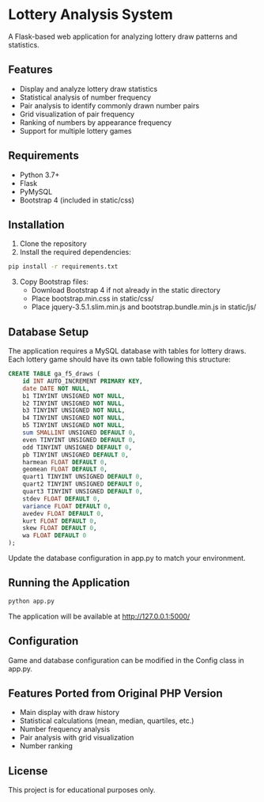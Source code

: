 # Lottery Analysis System

A Flask-based web application for analyzing lottery draw patterns and statistics.

## Features

- Display and analyze lottery draw statistics
- Statistical analysis of number frequency
- Pair analysis to identify commonly drawn number pairs
- Grid visualization of pair frequency
- Ranking of numbers by appearance frequency
- Support for multiple lottery games

## Requirements

- Python 3.7+
- Flask
- PyMySQL
- Bootstrap 4 (included in static/css)

## Installation

1. Clone the repository
2. Install the required dependencies:

```bash
pip install -r requirements.txt
```

3. Copy Bootstrap files:
   - Download Bootstrap 4 if not already in the static directory
   - Place bootstrap.min.css in static/css/
   - Place jquery-3.5.1.slim.min.js and bootstrap.bundle.min.js in static/js/

## Database Setup

The application requires a MySQL database with tables for lottery draws. Each lottery game should have its own table following this structure:

```sql
CREATE TABLE ga_f5_draws (
    id INT AUTO_INCREMENT PRIMARY KEY,
    date DATE NOT NULL,
    b1 TINYINT UNSIGNED NOT NULL,
    b2 TINYINT UNSIGNED NOT NULL,
    b3 TINYINT UNSIGNED NOT NULL,
    b4 TINYINT UNSIGNED NOT NULL,
    b5 TINYINT UNSIGNED NOT NULL,
    sum SMALLINT UNSIGNED DEFAULT 0,
    even TINYINT UNSIGNED DEFAULT 0,
    odd TINYINT UNSIGNED DEFAULT 0,
    pb TINYINT UNSIGNED DEFAULT 0,
    harmean FLOAT DEFAULT 0,
    geomean FLOAT DEFAULT 0,
    quart1 TINYINT UNSIGNED DEFAULT 0,
    quart2 TINYINT UNSIGNED DEFAULT 0,
    quart3 TINYINT UNSIGNED DEFAULT 0,
    stdev FLOAT DEFAULT 0,
    variance FLOAT DEFAULT 0,
    avedev FLOAT DEFAULT 0,
    kurt FLOAT DEFAULT 0,
    skew FLOAT DEFAULT 0,
    wa FLOAT DEFAULT 0
);
```

Update the database configuration in app.py to match your environment.

## Running the Application

```bash
python app.py
```

The application will be available at http://127.0.0.1:5000/

## Configuration

Game and database configuration can be modified in the Config class in app.py.

## Features Ported from Original PHP Version

- Main display with draw history
- Statistical calculations (mean, median, quartiles, etc.)
- Number frequency analysis
- Pair analysis with grid visualization
- Number ranking

## License

This project is for educational purposes only.

